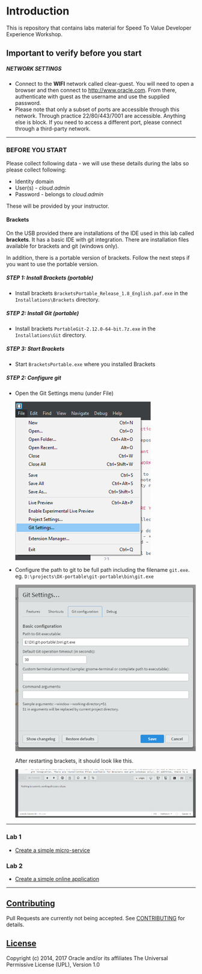 # Introduction #

This is repository that contains labs material for Speed To Value Developer Experience Workshop.

## Important to verify before you start ##

##### NETWORK SETTINGS

+ Connect to the **WIFI** network called clear-guest. You will need to open a browser and then connect to http://www.oracle.com. From there, authenticate with guest as the username and use the supplied password.
+ Please note that only a subset of ports are accessible through this network. Through practice 22/80/443/7001 are accessible. Anything else is block. If you need to access a different port, please connect through a third-party network.

----

### BEFORE YOU START

Please collect following data - we will use these details during the labs so please collect following:

+ Identity domain
+ User(s) - *cloud.admin*
+ Password - belongs to *cloud.admin* 

These will be provided by your instructor.

#### Brackets ####

On the USB provided there are installations of the IDE used in this lab called **brackets**. It has a basic IDE with git integration. There are installation files available for brackets and git (windows only).

In addition, there is a portable version of brackets. Follow the next steps if you want to use the portable version.

##### **STEP 1:** Install Brackets (portable)

- Install brackets `BracketsPortable_Release_1.8_English.paf.exe` in the `Installations\Brackets` directory.

##### **STEP 2:** Install Git (portable)

- Install brackets `PortableGit-2.12.0-64-bit.7z.exe` in the `Installations\Git` directory.

##### **STEP 3:** Start Brackets

- Start `BracketsPortable.exe` where you installed Brackets

##### **STEP 2:** Configure git

- Open the Git Settings menu (under File)

    ![](common/images/brackets-install-001.png)

- Configure the path to git to be full path including the filename `git.exe`.
    eg. `D:\projects\DX-portable\git-portable\bin\git.exe`

    ![](common/images/brackets-install-002.png)

    After restarting brackets, it should look like this.
    
    ![](common/images/brackets-install-003.png)

----
### Lab 1 ###
+ [Create a simple micro-service](cloud-native-devops/README.md)

### Lab 2 ###
+ [Create a simple online application](stack/README.md)

---

## [Contributing](CONTRIBUTING.md)
Pull Requests are currently not being accepted. See [CONTRIBUTING](CONTRIBUTING.md) for details.

## [License](LICENSE.md)
Copyright (c) 2014, 2017 Oracle and/or its affiliates
The Universal Permissive License (UPL), Version 1.0
